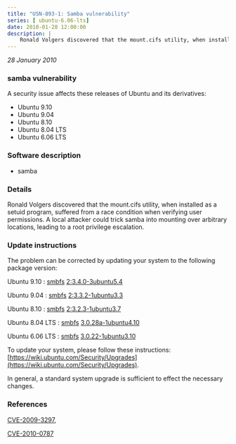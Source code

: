 ```yaml
---
title: "USN-893-1: Samba vulnerability"
series: [ ubuntu-6.06-lts]
date: 2010-01-28 12:00:00
description: |
    Ronald Volgers discovered that the mount.cifs utility, when installed as a setuid program, suffered from a race condition when verifying user permissions. A local attacker could trick samba into mounting over arbitrary locations, leading to a root privilege escalation. 
--- 
```

 
 

*28 January 2010*

### samba vulnerability

A security issue affects these releases of Ubuntu and its derivatives:

* Ubuntu 9.10
* Ubuntu 9.04
* Ubuntu 8.10
* Ubuntu 8.04 LTS
* Ubuntu 6.06 LTS

### Software description

* samba 

### Details

Ronald Volgers discovered that the mount.cifs utility, when installed as a setuid program, suffered from a race condition when verifying user permissions. A local attacker could trick samba into mounting over arbitrary locations, leading to a root privilege escalation. 

### Update instructions

The problem can be corrected by updating your system to the following package version:

Ubuntu 9.10
 : [smbfs](https://launchpad.net/ubuntu/+source/samba) <span> [2:3.4.0-3ubuntu5.4](https://launchpad.net/ubuntu/+source/samba/2:3.4.0-3ubuntu5.4) </span> 

Ubuntu 9.04
 : [smbfs](https://launchpad.net/ubuntu/+source/samba) <span> [2:3.3.2-1ubuntu3.3](https://launchpad.net/ubuntu/+source/samba/2:3.3.2-1ubuntu3.3) </span> 

Ubuntu 8.10
 : [smbfs](https://launchpad.net/ubuntu/+source/samba) <span> [2:3.2.3-1ubuntu3.7](https://launchpad.net/ubuntu/+source/samba/2:3.2.3-1ubuntu3.7) </span> 

Ubuntu 8.04 LTS
 : [smbfs](https://launchpad.net/ubuntu/+source/samba) <span> [3.0.28a-1ubuntu4.10](https://launchpad.net/ubuntu/+source/samba/3.0.28a-1ubuntu4.10) </span> 

Ubuntu 6.06 LTS
 : [smbfs](https://launchpad.net/ubuntu/+source/samba) <span> [3.0.22-1ubuntu3.10](https://launchpad.net/ubuntu/+source/samba/3.0.22-1ubuntu3.10) </span> 

To update your system, please follow these instructions: [https://wiki.ubuntu.com/Security/Upgrades](https://wiki.ubuntu.com/Security/Upgrades).

In general, a standard system upgrade is sufficient to effect the necessary changes. 

### References

 
 [CVE-2009-3297](http://people.ubuntu.com/~ubuntu-security/cve/CVE-2009-3297), 

 [CVE-2010-0787](http://people.ubuntu.com/~ubuntu-security/cve/CVE-2010-0787)
 

